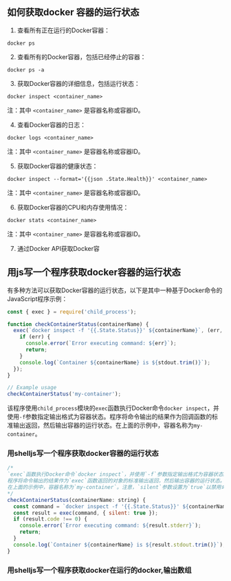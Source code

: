 
## 如何获取docker 容器的运行状态
1. 查看所有正在运行的Docker容器：

```
docker ps
```

2. 查看所有的Docker容器，包括已经停止的容器：

```
docker ps -a
```

3. 获取Docker容器的详细信息，包括运行状态：

```
docker inspect <container_name>
```

注：其中 `<container_name>` 是容器名称或容器ID。

4. 查看Docker容器的日志：

```
docker logs <container_name>
```

注：其中 `<container_name>` 是容器名称或容器ID。

5. 获取Docker容器的健康状态：

```
docker inspect --format='{{json .State.Health}}' <container_name>
```

注：其中 `<container_name>` 是容器名称或容器ID。

6. 获取Docker容器的CPU和内存使用情况：

```
docker stats <container_name>
```

注：其中 `<container_name>` 是容器名称或容器ID。

7. 通过Docker API获取Docker容


## 用js写一个程序获取docker容器的运行状态
有多种方法可以获取Docker容器的运行状态，以下是其中一种基于Docker命令的JavaScript程序示例：

```javascript
const { exec } = require('child_process');

function checkContainerStatus(containerName) {
  exec(`docker inspect -f '{{.State.Status}}' ${containerName}`, (err, stdout, stderr) => {
    if (err) {
      console.error(`Error executing command: ${err}`);
      return;
    }
    console.log(`Container ${containerName} is ${stdout.trim()}`);
  });
}

// Example usage
checkContainerStatus('my-container');
```

该程序使用`child_process`模块的`exec`函数执行Docker命令`docker inspect`，并使用`-f`参数指定输出格式为容器状态。程序将命令输出的结果作为回调函数的标准输出返回，然后输出容器的运行状态。在上面的示例中，容器名称为`my-container`。

### 用shelljs写一个程序获取docker容器的运行状态
```js
/*
`exec`函数执行Docker命令`docker inspect`，并使用`-f`参数指定输出格式为容器状态。
程序将命令输出的结果作为`exec`函数返回的对象的标准输出返回，然后输出容器的运行状态。
在上面的示例中，容器名称为`my-container`。注意，`silent`参数设置为`true`以禁用命令输出到控制台。
*/
checkContainerStatus(containerName: string) {
  const command = `docker inspect -f '{{.State.Status}}' ${containerName}`;
  const result = exec(command, { silent: true });
  if (result.code !== 0) {
    console.error(`Error executing command: ${result.stderr}`);
    return;
  }
  console.log(`Container ${containerName} is ${result.stdout.trim()}`);
}
```

### 用shelljs写一个程序获取docker在运行的docker,输出数组